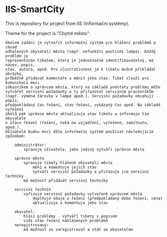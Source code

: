 # IIS-SmartCity
This is repository for project from IIS (Informační systémy).

Theme for the project is "Chytré město":

    Úkolem zadání je vytvořit informační systém pro hlášení problémů a závad
    odhalených obyvateli města (např. nefunkční pouliční lampa). Každý problém je 
    reprezentován tiketem, který je jednoznačně identifikovatelný, má název, popis, 
    stav, autora, apod. Pro ilustrativnost je k tiketu možné přikládat obrázky, 
    průběžně přidávat komentáře a měnit jeho stav. Tiket slouží pro komunikaci mezi 
    zákazníkem a správcem města, který na základě podstaty problému může 
    vytvářet servisní požadavky a ty přiřazovat servisním pracovníkům 
    (např. výměna žárovky v lampě apod.). Servisní požadavky obsahují popis, 
    předpokládaný čas řešení, stav řešení, vykázaný čas apod. Na základě vyřešení 
    úkolů pak správce města aktualizuje stav tiketu a informuje tím obyvatele 
    o stavu řešení (řešení, čeká na vyjádření, vyřešeno, zamítnuto, apod.). 
    Uživatelé budou moci dále informační systém používat následujícím způsobem:

        administrátor:
            spravuje uživatele, jako jediný vytváří správce města

        správce města
            spravuje tikety hlášené obyvateli města
                mění a komentuje jejich stav
                vytváří servisní požadavky a přiřazuje jim servisní techniky
            má možnost přidávat servisní techniky

        servisní technik
            vyřizuje servisní požadavky vytvořené správcem města
                doplňuje údaje o řešení (předpokládaný doba řešení, cena)
                aktualizuje a komentuje jeho stav

        obyvatel:
            hlásí problémy - vytváří tikety s popisem
            vidí stav řešení nahlášených problémů
        neregistrovaný:
            má možnost se zaregistrovat a stát se obyvatelem
